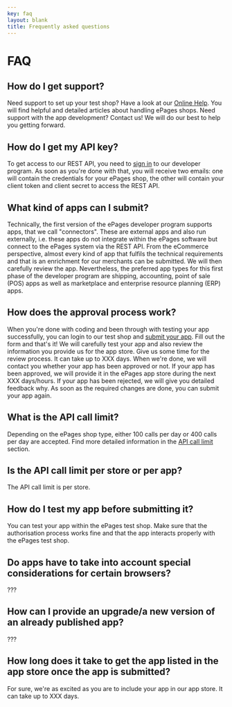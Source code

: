 ```yaml
---
key: faq
layout: blank
title: Frequently asked questions
---
```


# FAQ

## How do I get support? ##

Need support to set up your test shop? Have a look at our [Online Help](https://www.online-help-center.com/). You will find helpful and detailed articles about handling ePages shops.
Need support with the app development? Contact us! We will do our best to help you getting forward.

## How do I get my API key? ##

To get access to our REST API, you need to [sign in](doc:registration) to our developer program. As soon as you're done with that, you will receive two emails: one will contain the credentials for your ePages shop, the other will contain your client token and client secret to access the REST API.

## What kind of apps can I submit? ##

Technically, the first version of the ePages developer program supports apps, that we call "connectors". These are external apps and also run externally, i.e. these apps do not integrate within the ePages software but connect to the ePages system via the REST API. From the eCommerce perspective, almost every kind of app that fulfils the technical requirements and that is an enrichment for our merchants can be submitted. We will then carefully review the app.
Nevertheless, the preferred app types for this first phase of the developer program are shipping, accounting, point of sale (POS) apps as well as marketplace and enterprise resource planning (ERP) apps.

## How does the approval process work? ##

When you're done with coding and been through with testing your app successfully, you can login to our test shop and [submit your app](doc:submit-an-app). Fill out the form and that's it! We will carefully test your app and also review the information you provide us for the app store. Give us some time for the review process. It can take up to XXX days. When we're done, we will contact you whether your app has been approved or not. If your app has been approved, we will provide it in the ePages app store during the next XXX days/hours. If your app has been rejected, we will give you detailed feedback why. As soon as the required changes are done, you can submit your app again.

## What is the API call limit? ##

Depending on the ePages shop type, either 100 calls per day or 400 calls per day are accepted. Find more detailed information in the [API call limit](doc:api-call-limit) section.

## Is the API call limit per store or per app? ##

The API call limit is per store.

## How do I test my app before submitting it?

You can test your app within the ePages test shop. Make sure that the authorisation process works fine and that the app interacts properly with the ePages test shop.

## Do apps have to take into account special considerations for certain browsers? ##

???

## How can I provide an upgrade/a new version of an already published app? ##

???

## How long does it take to get the app listed in the app store once the app is submitted? ##

For sure, we're as excited as you are to include your app in our app store. It can take up to XXX days.

